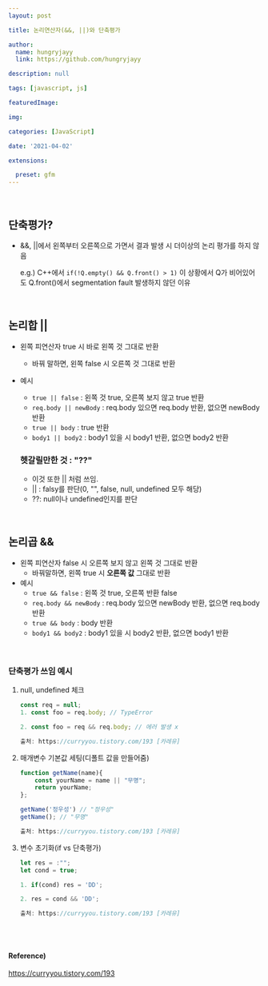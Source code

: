 ```yaml
---
layout: post

title: 논리연산자(&&, ||)와 단축평가

author: 
  name: hungryjayy
  link: https://github.com/hungryjayy

description: null

tags: [javascript, js]

featuredImage: 

img: 

categories: [JavaScript]

date: '2021-04-02'

extensions:

  preset: gfm
---
```


<br>

## 단축평가?

* &&, ||에서 왼쪽부터 오른쪽으로 가면서 결과 발생 시 더이상의 논리 평가를 하지 않음

  e.g.) C++에서 `if(!Q.empty() && Q.front() > 1)` 이 상황에서 Q가 비어있어도 Q.front()에서 segmentation fault 발생하지 않던 이유

<br>

## 논리합 ||

* 왼쪽 피연산자 true 시 바로 왼쪽 것 그대로 반환
  
  * 바꿔 말하면, 왼쪽 false 시 오른쪽 것 그대로 반환
  
* 예시
  * `true || false` : 왼쪽 것 true, 오른쪽 보지 않고 true 반환
  * `req.body || newBody` : req.body 있으면 req.body 반환, 없으면 newBody 반환 
  * `true || body` : true 반환
  * `body1 || body2` : body1 있을 시 body1 반환, 없으면 body2 반환

  ### 헷갈릴만한 것 : "??"

  * 이것 또한 || 처럼 쓰임.
  * || : falsy를 판단(0, "", false, null, undefined 모두 해당)
  * ??: null이나 undefined인지를 판단

<br>

## 논리곱 &&

* 왼쪽 피연산자 false 시 오른쪽 보지 않고 왼쪽 것 그대로 반환
  * 바꿔말하면, 왼쪽 true 시 **오른쪽 값** 그대로 반환 
* 예시
  * `true && false` : 왼쪽 것 true, 오른쪽 반환 false
  * `req.body && newBody` : req.body 있으면 newBody 반환, 없으면 req.body 반환 
  * `true && body` : body 반환
  * `body1 && body2` : body1 있을 시 body2 반환, 없으면 body1 반환

<br>

### 단축평가 쓰임 예시

1. null, undefined 체크

   ``` javascript
   const req = null;
   1. const foo = req.body; // TypeError
   
   2. const foo = req && req.body; // 에러 발생 x 
   
   출처: https://curryyou.tistory.com/193 [카레유]
   ```

2. 매개변수 기본값 세팅(디폴트 값을 만들어줌)

   ``` javascript
   function getName(name){
       const yourName = name || "무명";
       return yourName;
   };
   
   getName('정우성') // "정우성"
   getName(); // "무명"
   
   출처: https://curryyou.tistory.com/193 [카레유]
   ```

3. 변수 초기화(if vs 단축평가)

   ``` javascript
   let res = :"";
   let cond = true;
   
   1. if(cond) res = 'DD';
   
   2. res = cond && 'DD';
   
   출처: https://curryyou.tistory.com/193 [카레유]
   ```

<br><br>

#### Reference)

https://curryyou.tistory.com/193